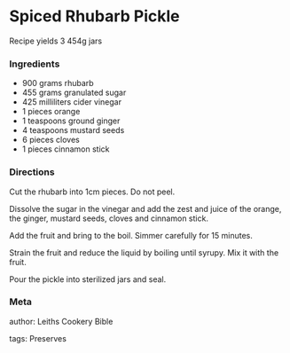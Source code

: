 # Spiced Rhubarb Pickle

Recipe yields 3 454g jars 

### Ingredients
 * 900 grams rhubarb
 * 455 grams granulated sugar
 * 425 milliliters cider vinegar
 * 1 pieces orange
 * 1 teaspoons ground ginger
 * 4 teaspoons mustard seeds
 * 6 pieces cloves
 * 1 pieces cinnamon stick

### Directions

Cut the rhubarb into 1cm pieces.  Do not peel.

Dissolve the sugar in the vinegar and add the zest and juice of the orange, the ginger, mustard seeds, cloves and cinnamon stick.

Add the fruit and bring to the boil.  Simmer carefully for 15 minutes.

Strain the fruit and reduce the liquid by boiling until syrupy.  Mix it with the fruit.

Pour the pickle into sterilized jars and seal.

### Meta
author: Leiths Cookery Bible

tags: Preserves

